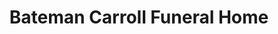 ---
title: "Bateman Carroll Funeral Home"
url: /gresham/bateman-carroll-funeral-home/
shop: funeral directors
---